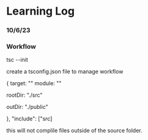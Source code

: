 # Learning Log

### 10/6/23

### Workflow

tsc --init 

create a tsconfig.json file to manage workflow


{
target: ""
module: ""

rootDir: "./src"

outDir: "./public"

},
"include": ["src]

this will not complile files outside of the source folder.